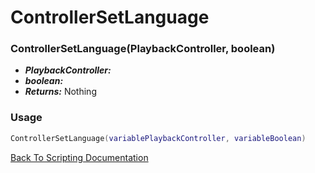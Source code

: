 # ControllerSetLanguage

### ControllerSetLanguage(PlaybackController, boolean)
- ***PlaybackController:*** 
- ***boolean:*** 
- ***Returns:*** Nothing

### Usage

```Lua
ControllerSetLanguage(variablePlaybackController, variableBoolean)
```


[Back To Scripting Documentation](../README.md)

